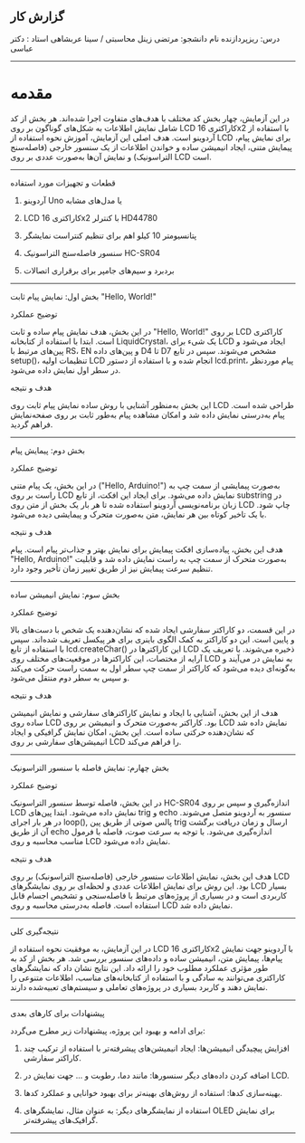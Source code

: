 ## گزارش کار 
درس: ریزپردازنده
نام دانشجو: مرتضی زینل محاسبتی / سینا عربشاهی
استاد : دکتر عباسی




---

# مقدمه

در این آزمایش، چهار بخش کد مختلف با هدف‌های متفاوت اجرا شده‌اند. هر بخش از کد شامل نمایش اطلاعات به شکل‌های گوناگون بر روی LCD کاراکتری 16x2 با استفاده از آردوینو است. هدف اصلی این آزمایش، آموزش نحوه استفاده از LCD برای نمایش پیام، پیمایش متنی، ایجاد انیمیشن ساده و خواندن اطلاعات از یک سنسور خارجی (فاصله‌سنج التراسونیک) و نمایش آن‌ها به‌صورت عددی بر روی LCD است.


---

قطعات و تجهیزات مورد استفاده

1. آردوینو Uno یا مدل‌های مشابه


2. LCD کاراکتری 16x2 با کنترلر HD44780


3. پتانسیومتر 10 کیلو اهم برای تنظیم کنتراست نمایشگر


4. سنسور فاصله‌سنج التراسونیک HC-SR04


5. بردبرد و سیم‌های جامپر برای برقراری اتصالات




---

بخش اول: نمایش پیام ثابت "Hello, World!"

توضیح عملکرد

در این بخش، هدف نمایش پیام ساده و ثابت "Hello, World!" بر روی LCD کاراکتری است. ابتدا با استفاده از کتابخانه LiquidCrystal، یک شیء برای LCD ایجاد می‌شود و پین‌های مرتبط با RS، EN و پین‌های داده D4 تا D7 مشخص می‌شوند. سپس در تابع setup()، تنظیمات اولیه LCD انجام شده و با استفاده از دستور lcd.print، پیام موردنظر در سطر اول نمایش داده می‌شود.

هدف و نتیجه

این بخش به‌منظور آشنایی با روش ساده نمایش پیام ثابت روی LCD طراحی شده است. پیام به‌درستی نمایش داده شد و امکان مشاهده پیام به‌طور ثابت بر روی صفحه‌نمایش فراهم گردید.


---

بخش دوم: پیمایش پیام

توضیح عملکرد

در این بخش، یک پیام متنی ("Hello, Arduino!") به‌صورت پیمایشی از سمت چپ به راست بر روی LCD نمایش داده می‌شود. برای ایجاد این افکت، از تابع substring در زبان برنامه‌نویسی آردوینو استفاده شده تا هر بار یک بخش از متن روی LCD چاپ شود. با یک تاخیر کوتاه بین هر نمایش، متن به‌صورت متحرک و پیمایشی دیده می‌شود.

هدف و نتیجه

هدف این بخش، پیاده‌سازی افکت پیمایش برای نمایش بهتر و جذاب‌تر پیام است. پیام "Hello, Arduino!" به‌صورت متحرک از سمت چپ به راست نمایش داده شد و قابلیت تنظیم سرعت پیمایش نیز از طریق تغییر زمان تأخیر وجود دارد.


---

بخش سوم: نمایش انیمیشن ساده

توضیح عملکرد

در این قسمت، دو کاراکتر سفارشی ایجاد شده که نشان‌دهنده یک شخص با دست‌های بالا و پایین است. این دو کاراکتر به کمک الگوی باینری برای هر پیکسل تعریف شده‌اند. سپس با استفاده از تابع lcd.createChar() این کاراکترها در LCD ذخیره می‌شوند. با تعریف یک آرایه از مختصات، این کاراکترها در موقعیت‌های مختلف روی LCD به نمایش در می‌آیند و به‌گونه‌ای دیده می‌شود که کاراکتر از سمت چپ سطر اول به سمت راست حرکت می‌کند و سپس به سطر دوم منتقل می‌شود.

هدف و نتیجه

هدف از این بخش، آشنایی با ایجاد و نمایش کاراکترهای سفارشی و نمایش انیمیشن ساده روی LCD بود. کاراکتر به‌صورت متحرک و انیمیشن بر روی LCD نمایش داده شد که نشان‌دهنده حرکتی ساده است. این بخش، امکان نمایش گرافیکی و ایجاد انیمیشن‌های سفارشی بر روی LCD را فراهم می‌کند.


---

بخش چهارم: نمایش فاصله با سنسور التراسونیک

توضیح عملکرد

در این بخش، فاصله توسط سنسور التراسونیک HC-SR04 اندازه‌گیری و سپس بر روی LCD نمایش داده می‌شود. ابتدا پین‌های trig و echo سنسور به آردوینو متصل می‌شوند. در هر بار اجرای loop(), پالس صوتی از طریق پین trig ارسال و زمان دریافت برگشت آن از طریق echo اندازه‌گیری می‌شود. با توجه به سرعت صوت، فاصله با فرمول مناسب محاسبه و روی LCD نمایش داده می‌شود.

هدف و نتیجه

هدف این بخش، نمایش اطلاعات سنسور خارجی (فاصله‌سنج التراسونیک) بر روی LCD بود. این روش برای نمایش اطلاعات عددی و لحظه‌ای بر روی نمایشگرهای LCD بسیار کاربردی است و در بسیاری از پروژه‌های مرتبط با فاصله‌سنجی و تشخیص اجسام قابل استفاده است. فاصله به‌درستی محاسبه و روی LCD نمایش داده شد.


---

نتیجه‌گیری کلی

در این آزمایش، به موفقیت نحوه استفاده از LCD کاراکتری 16x2 با آردوینو جهت نمایش پیام‌ها، پیمایش متن، انیمیشن ساده و داده‌های سنسور بررسی شد. هر بخش از کد به طور مؤثری عملکرد مطلوب خود را ارائه داد. این نتایج نشان داد که نمایشگرهای کاراکتری می‌توانند به سادگی و با استفاده از کتابخانه‌های مناسب، اطلاعات متنوعی را نمایش دهند و کاربرد بسیاری در پروژه‌های تعاملی و سیستم‌های تعبیه‌شده دارند.


---

پیشنهادات برای کارهای بعدی

برای ادامه و بهبود این پروژه، پیشنهادات زیر مطرح می‌گردد:

1. افزایش پیچیدگی انیمیشن‌ها: ایجاد انیمیشن‌های پیشرفته‌تر با استفاده از ترکیب چند کاراکتر سفارشی.
2. اضافه کردن داده‌های دیگر سنسورها: مانند دما، رطوبت و ... جهت نمایش در LCD.


3. بهینه‌سازی کدها: استفاده از روش‌های بهینه‌تر برای بهبود خوانایی و عملکرد کدها.


4. استفاده از نمایشگرهای دیگر: به عنوان مثال، نمایشگرهای OLED برای نمایش گرافیک‌های پیشرفته‌تر.




---


